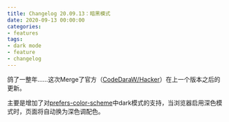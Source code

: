 ```yaml
---
title: Changelog 20.09.13：暗黑模式
date: 2020-09-13 00:00:00
categories:
- features
tags:
- dark mode
- feature
- changelog
---
```


鸽了一整年……这次Merge了官方（[CodeDaraW/Hacker](https://github.com/CodeDaraW/Hacker)）在上一个版本之后的更新。

主要是增加了对[prefers-color-scheme](https://developer.mozilla.org/zh-CN/docs/Web/CSS/@media/prefers-color-scheme)中dark模式的支持，当浏览器启用深色模式时，页面将自动换为深色调配色。
